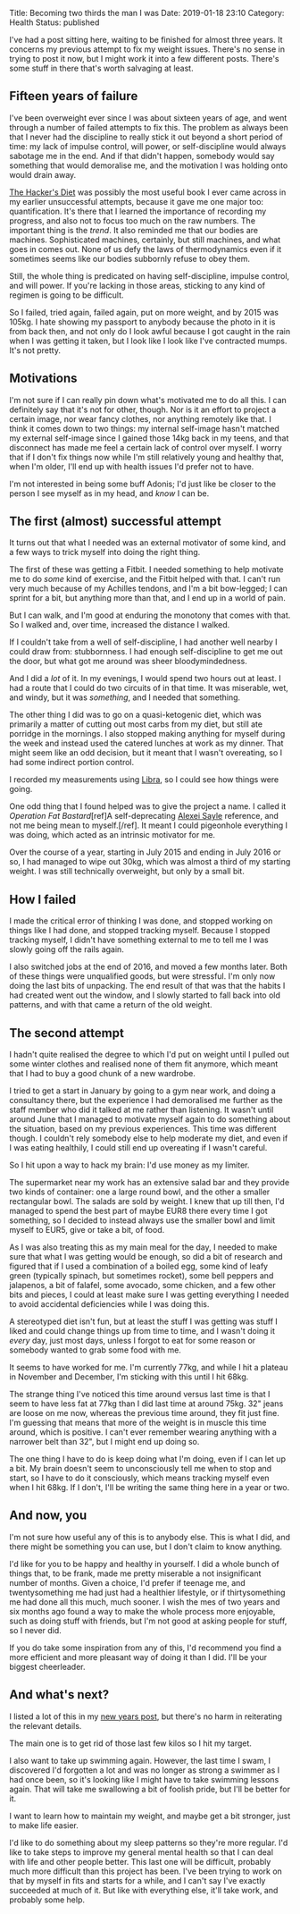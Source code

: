 Title: Becoming two thirds the man I was
Date: 2019-01-18 23:10
Category: Health
Status: published

<aside>
I've had a post sitting here, waiting to be finished for almost three years. It concerns my previous attempt to fix my weight issues. There's no sense in trying to post it now, but I might work it into a few different posts. There's some stuff in there that's worth salvaging at least.
</aside>

## Fifteen years of failure

I've been overweight ever since I was about sixteen years of age, and went through a number of failed attempts to fix this. The problem as always been that I never had the discipline to really stick it out beyond a short period of time: my lack of impulse control, will power, or self-discipline would always sabotage me in the end. And if that didn't happen, somebody would say something that would demoralise me, and the motivation I was holding onto would drain away.

[The Hacker's Diet](https://www.fourmilab.ch/hackdiet/) was possibly the most useful book I ever came across in my earlier unsuccessful attempts, because it gave me one major too: quantification. It's there that I learned the importance of recording my progress, and also not to focus too much on the raw numbers. The important thing is the _trend_. It also reminded me that our bodies are machines. Sophisticated machines, certainly, but still machines, and what goes in comes out. None of us defy the laws of thermodynamics even if it sometimes seems like our bodies subbornly refuse to obey them.

Still, the whole thing is predicated on having self-discipline, impulse control, and will power. If you're lacking in those areas, sticking to any kind of regimen is going to be difficult. 

So I failed, tried again, failed again, put on more weight, and by 2015 was 105kg. I hate showing my passport to anybody because the photo in it is from back then, and not only do I look awful because I got caught in the rain when I was getting it taken, but I look like I look like I've contracted mumps. It's not pretty.

## Motivations

I'm not sure if I can really pin down what's motivated me to do all this. I can definitely say that it's not for other, though. Nor is it an effort to project a certain image, nor wear fancy clothes, nor anything remotely like that. I think it comes down to two things: my internal self-image hasn't matched my external self-image since I gained those 14kg back in my teens, and that disconnect has made me feel a certain lack of control over myself. I worry that if I don't fix things now while I'm still relatively young and healthy that, when I'm older, I'll end up with health issues I'd prefer not to have.

I'm not interested in being some buff Adonis; I'd just like be closer to the person I see myself as in my head, and _know_ I can be.

## The first (almost) successful attempt

It turns out that what I needed was an external motivator of some kind, and a few ways to trick myself into doing the right thing.

The first of these was getting a Fitbit. I needed something to help motivate me to do _some_ kind of exercise, and the Fitbit helped with that. I can't run very much because of my Achilles tendons, and I'm a bit bow-legged; I can sprint for a bit, but anything more than that, and I end up in a world of pain.

But I can walk, and I'm good at enduring the monotony that comes with that. So I walked and, over time, increased the distance I walked.

If I couldn't take from a well of self-discipline, I had another well nearby I could draw from: stubbornness. I had enough self-discipline to get me out the door, but what got me around was sheer bloodymindedness.

And I did a _lot_ of it. In my evenings, I would spend two hours out at least. I had a route that I could do two circuits of in that time. It was miserable, wet, and windy, but it was _something_, and I needed that something.

The other thing I did was to go on a quasi-ketogenic diet, which was primarily a matter of cutting out most carbs from my diet, but still ate porridge in the mornings. I also stopped making anything for myself during the week and instead used the catered lunches at work as my dinner. That might seem like an odd decision, but it meant that I wasn't overeating, so I had some indirect portion control.

I recorded my measurements using [Libra](https://play.google.com/store/apps/details?id=net.cachapa.libra), so I could see how things were going.

One odd thing that I found helped was to give the project a name. I called it _Operation Fat Bastard_[ref]A self-deprecating [Alexei Sayle](https://en.m.wikipedia.org/wiki/Alexei_Sayle) reference, and not me being mean to myself.[/ref]. It meant I could pigeonhole everything I was doing, which acted as an intrinsic motivator for me.

Over the course of a year, starting in July 2015 and ending in July 2016 or so, I had managed to wipe out 30kg, which was almost a third of my starting weight. I was still technically overweight, but only by a small bit.

## How I failed

I made the critical error of thinking I was done, and stopped working on things like I had done, and stopped tracking myself. Because I stopped tracking myself, I didn't have something external to me to tell me I was slowly going off the rails again.

I also switched jobs at the end of 2016, and moved a few months later. Both of these things were unqualified goods, but were stressful. I'm only now doing the last bits of unpacking. The end result of that was that the habits I had created went out the window, and I slowly started to fall back into old patterns, and with that came a return of the old weight.

## The second attempt

I hadn't quite realised the degree to which I'd put on weight until I pulled out some winter clothes and realised none of them fit anymore, which meant that I had to buy a good chunk of a new wardrobe.

I tried to get a start in January by going to a gym near work, and doing a consultancy there, but the experience I had demoralised me further as the staff member who did it talked at me rather than listening. It wasn't until around June that I managed to motivate myself again to do something about the situation, based on my previous experiences. This time was different though. I couldn't rely somebody else to help moderate my diet, and even if I was eating healthily, I could still end up overeating if I wasn't careful.

So I hit upon a way to hack my brain: I'd use money as my limiter.

The supermarket near my work has an extensive salad bar and they provide two kinds of container: one a large round bowl, and the other a smaller rectangular bowl. The salads are sold by weight. I knew that up till then, I'd managed to spend the best part of maybe EUR8 there every time I got something, so I decided to instead always use the smaller bowl and limit myself to EUR5, give or take a bit, of food.

As I was also treating this as my main meal for the day, I needed to make sure that what I was getting would be enough, so did a bit of research and figured that if I used a combination of a boiled egg, some kind of leafy green (typically spinach, but sometimes rocket), some bell peppers and jalapenos, a bit of falafel, some avocado, some chicken, and a few other bits and pieces, I could at least make sure I was getting everything I needed to avoid accidental deficiencies while I was doing this.

A stereotyped diet isn't fun, but at least the stuff I was getting was stuff I liked and could change things up from time to time, and I wasn't doing it _every_ day, just most days, unless I forgot to eat for some reason or somebody wanted to grab some food with me.

It seems to have worked for me. I'm currently 77kg, and while I hit a plateau in November and December, I'm sticking with this until I hit 68kg.

The strange thing I've noticed this time around versus last time is that I seem to have less fat at 77kg than I did last time at around 75kg. 32" jeans are loose on me now, whereas the previous time around, they fit just fine. I'm guessing that means that more of the weight is in muscle this time around, which is positive. I can't ever remember wearing anything with a narrower belt than 32", but I might end up doing so.

The one thing I have to do is keep doing what I'm doing, even if I can let up a bit. My brain doesn't seem to unconsciously tell me when to stop and start, so I have to do it consciously, which means tracking myself even when I hit 68kg. If I don't, I'll be writing the same thing here in a year or two.

## And now, you

I'm not sure how useful any of this is to anybody else. This is what I did, and there might be something you can use, but I don't claim to know anything.

I'd like for you to be happy and healthy in yourself. I did a whole bunch of things that, to be frank, made me pretty miserable a not insignificant number of months. Given a choice, I'd prefer if teenage me, and twentysomething me had just had a healthier lifestyle, or if thirtysomething me had done all this much, much sooner. I wish the mes of two years and six months ago found a way to make the whole process more enjoyable, such as doing stuff with friends, but I'm not good at asking people for stuff, so I never did.

If you do take some inspiration from any of this, I'd recommend you find a more efficient and more pleasant way of doing it than I did. I'll be your biggest cheerleader.

## And what's next?

I listed a lot of this in my [new years post]({filename}/ending-2018.md), but there's no harm in reiterating the relevant details.

The main one is to get rid of those last few kilos so I hit my target.

I also want to take up swimming again. However, the last time I swam, I discovered I'd forgotten a lot and was no longer as strong a swimmer as I had once been, so it's looking like I might have to take swimming lessons again. That will take me swallowing a bit of foolish pride, but I'll be better for it.

I want to learn how to maintain my weight, and maybe get a bit stronger, just to make life easier.

I'd like to do something about my sleep patterns so they're more regular. I'd like to take steps to improve my general mental health so that I can deal with life and other people better. This last one will be difficult, probably much more difficult than this project has been. I've been trying to work on that by myself in fits and starts for a while, and I can't say I've exactly succeeded at much of it. But like with everything else, it'll take work, and probably some help.
